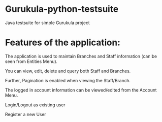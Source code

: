 # Gurukula-python-testsuite
Java testsuite for simple Gurukula project

# Features of the application:
The application is used to maintain Branches and Staff information (can be seen from Entities Menu).

You can view, edit, delete and query both Staff and Branches.

Further, Pagination is enabled when viewing the Staff/Branch.

The logged in account information can be viewed/edited from the Account Menu.

Login/Logout as existing user

Register a new User

